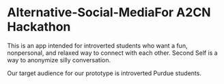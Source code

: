 # Alternative-Social-MediaFor A2CN Hackathon

This is an app intended for introverted students who want a fun, nonpersonal, and relaxed way to connect with each other. 
Second Self is a way to anonymize silly conversation.

Our target audience for our prototype is introverted Purdue students.
